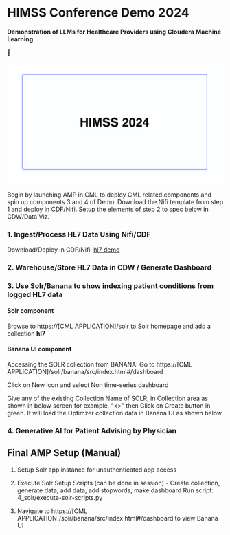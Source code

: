 # HIMSS Conference Demo 2024
**Demonstration of LLMs for Healthcare Providers using Cloudera Machine Learning**

:wave:

![](/assets/amp-cover.png)

Begin by launching AMP in CML to deploy CML related components and spin up components 3 and 4 of Demo. Download the Nifi template from step 1 and deploy in CDF/Nifi. Setup the elements of step 2 to spec below in CDW/Data Viz.


### 1. Ingest/Process HL7 Data Using Nifi/CDF

Download/Deploy in CDF/Nifi: [hl7 demo](/1_nifi_cfm_assets/hl7-demo.json)

### 2. Warehouse/Store HL7 Data in CDW / Generate Dashboard


### 3. Use Solr/Banana to show indexing patient conditions from logged HL7 data 

#### Solr component

Browse to https://[CML APPLICATION]/solr to Solr homepage and add a collection **hl7**


#### Banana UI component

Accessing the SOLR collection from BANANA: Go to  https://[CML APPLICATION]/solr/banana/src/index.html#/dashboard

Click on New icon and select Non time-series dashboard

Give any of the existing Collection Name of SOLR, in Collection area as shown in below screen for example, “<<collection name>>” then
Click on Create button in green. It will load the Optimzer collection data in Banana UI as shown below

### 4. Generative AI for Patient Advising by Physician


## Final AMP Setup (Manual)

1. Setup Solr app instance for unauthenticated app access

2. Execute Solr Setup Scripts (can be done in session) - Create collection, generate data, add data, add stopwords, make dashboard
    Run script: 4_solr/execute-solr-scripts.py

3. Navigate to https://[CML APPLICATION]/solr/banana/src/index.html#/dashboard to view Banana UI
